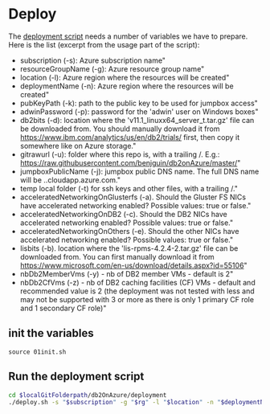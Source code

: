 # Deploy

The [deployment script](../deployment/deploy.sh) needs a number of variables we have to prepare. 
Here is the list (excerpt from the usage part of the script):
- subscription (-s): Azure subscription name"
- resourceGroupName (-g): Azure resource group name"
- location (-l): Azure region where the resources will be created"
- deploymentName (-n): Azure region where the resources will be created"
- pubKeyPath (-k): path to the public key to be used for jumpbox access"
- adwinPassword (-p): password for the 'adwin' user on Windows boxes"
- db2bits (-d): location where the 'v11.1_linuxx64_server_t.tar.gz' file can be downloaded from. You should manually download it from https://www.ibm.com/analytics/us/en/db2/trials/ first, then copy it somewhere like on Azure storage."
- gitrawurl (-u): folder where this repo is, with a trailing /. E.g.: https://raw.githubusercontent.com/benjguin/db2onAzure/master/"
- jumpboxPublicName (-j): jumpbox public DNS name. The full DNS name will be <jumpboxPublicName>.<location>.cloudapp.azure.com."
- temp local folder (-t) for ssh keys and other files, with a trailing /."
- acceleratedNetworkingOnGlusterfs (-a). Should the Gluster FS NICs have accelerated networking enabled? Possible values: true or false."
- acceleratedNetworkingOnDB2 (-c). Should the DB2 NICs have accelerated networking enabled? Possible values: true or false."
- acceleratedNetworkingOnOthers (-e). Should the other NICs have accelerated networking enabled? Possible values: true or false."
- lisbits (-b). location where the 'lis-rpms-4.2.4-2.tar.gz' file can be downloaded from. You can first manually download it from https://www.microsoft.com/en-us/download/details.aspx?id=55106"
- nbDb2MemberVms (-y) - nb of DB2 member VMs - default is 2"
- nbDb2CfVms (-z) - nb of DB2 caching facilities (CF) VMs - default and recommended value is 2 (the deployment was not tested with less and may not be supported with 3 or more as there is only 1 primary CF role and 1 secondary CF role)"


## init the variables

```
source 01init.sh
```

## Run the deployment script

```bash
cd $localGitFolderpath/db2OnAzure/deployment
./deploy.sh -s "$subscription" -g "$rg" -l "$location" -n "$deploymentName" -k "$pubKeyPath" -p "$adwinPassword" -d "$db2bits" -u "$gitrawurl" -j "$jumpboxPublicName" -t "$tempLocalFolder" -a "$acceleratedNetworkingOnGlusterfs" -c "$acceleratedNetworkingOnDB2" -e "$acceleratedNetworkingOnOthers" -b "$lisbits"
```


